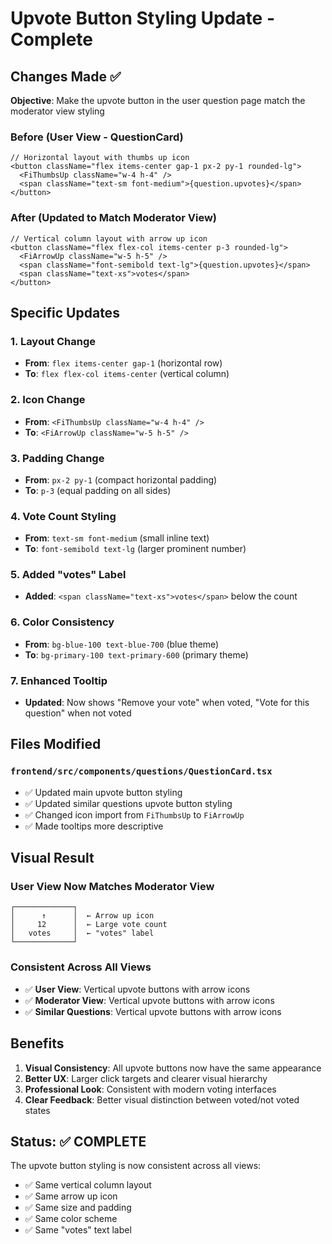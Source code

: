 # Upvote Button Styling Update - Complete

## Changes Made ✅

**Objective**: Make the upvote button in the user question page match the moderator view styling

### **Before (User View - QuestionCard)**
```tsx
// Horizontal layout with thumbs up icon
<button className="flex items-center gap-1 px-2 py-1 rounded-lg">
  <FiThumbsUp className="w-4 h-4" />
  <span className="text-sm font-medium">{question.upvotes}</span>
</button>
```

### **After (Updated to Match Moderator View)**
```tsx
// Vertical column layout with arrow up icon
<button className="flex flex-col items-center p-3 rounded-lg">
  <FiArrowUp className="w-5 h-5" />
  <span className="font-semibold text-lg">{question.upvotes}</span>
  <span className="text-xs">votes</span>
</button>
```

## Specific Updates

### 1. **Layout Change**
- **From**: `flex items-center gap-1` (horizontal row)
- **To**: `flex flex-col items-center` (vertical column)

### 2. **Icon Change**
- **From**: `<FiThumbsUp className="w-4 h-4" />`
- **To**: `<FiArrowUp className="w-5 h-5" />`

### 3. **Padding Change**
- **From**: `px-2 py-1` (compact horizontal padding)
- **To**: `p-3` (equal padding on all sides)

### 4. **Vote Count Styling**
- **From**: `text-sm font-medium` (small inline text)
- **To**: `font-semibold text-lg` (larger prominent number)

### 5. **Added "votes" Label**
- **Added**: `<span className="text-xs">votes</span>` below the count

### 6. **Color Consistency**
- **From**: `bg-blue-100 text-blue-700` (blue theme)
- **To**: `bg-primary-100 text-primary-600` (primary theme)

### 7. **Enhanced Tooltip**
- **Updated**: Now shows "Remove your vote" when voted, "Vote for this question" when not voted

## Files Modified

### `frontend/src/components/questions/QuestionCard.tsx`
- ✅ Updated main upvote button styling
- ✅ Updated similar questions upvote button styling  
- ✅ Changed icon import from `FiThumbsUp` to `FiArrowUp`
- ✅ Made tooltips more descriptive

## Visual Result

### **User View Now Matches Moderator View**
```
┌─────────────┐
│      ↑      │  ← Arrow up icon
│     12      │  ← Large vote count  
│   votes     │  ← "votes" label
└─────────────┘
```

### **Consistent Across All Views**
- ✅ **User View**: Vertical upvote buttons with arrow icons
- ✅ **Moderator View**: Vertical upvote buttons with arrow icons
- ✅ **Similar Questions**: Vertical upvote buttons with arrow icons

## Benefits

1. **Visual Consistency**: All upvote buttons now have the same appearance
2. **Better UX**: Larger click targets and clearer visual hierarchy
3. **Professional Look**: Consistent with modern voting interfaces
4. **Clear Feedback**: Better visual distinction between voted/not voted states

## Status: ✅ COMPLETE

The upvote button styling is now consistent across all views:
- ✅ Same vertical column layout
- ✅ Same arrow up icon  
- ✅ Same size and padding
- ✅ Same color scheme
- ✅ Same "votes" text label
